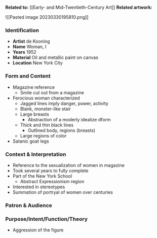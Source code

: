 **Related to:**  [[Early- and Mid-Twentieth-Century Art]]
**Related artwork:** 

![[Pasted image 20230330195810.png]]

### Identification
- **Artist** de Kooning
- **Name** Woman, I
- **Years** 1952
- **Material** Oil and metallic paint on canvas
- **Location** New York City

### Form and Content
- Magazine reference
	- Smile cut out from a magazine
- Ferocious woman characterized
	- Jagged lines imply danger, power, activity
	- Blank, monster-like stair
	- Large breasts
		- Abstraction of a moderly idealize dform
  - Thick and thin black lines
	  - Outlined body, regions (breasts)
  - Large regions of color
- Satanic goat legs

### Context & Interpretation
- Reference to the sexualization of women in magazine
- Took several years to fully complete
- Part of the New York School
	- Abstract Expressionism region
- Interested in stereotypes
- Summation of portryal of women over centuries

### Patron & Audience


### Purpose/Intent/Function/Theory
- Aggression of the figure